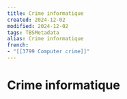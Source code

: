 ```yaml
---
title: Crime informatique
created: 2024-12-02
modified: 2024-12-02
tags: TBSMetadata
alias: Crime informatique
french:
- "[[3799 Computer crime]]"
---
```

# Crime informatique
